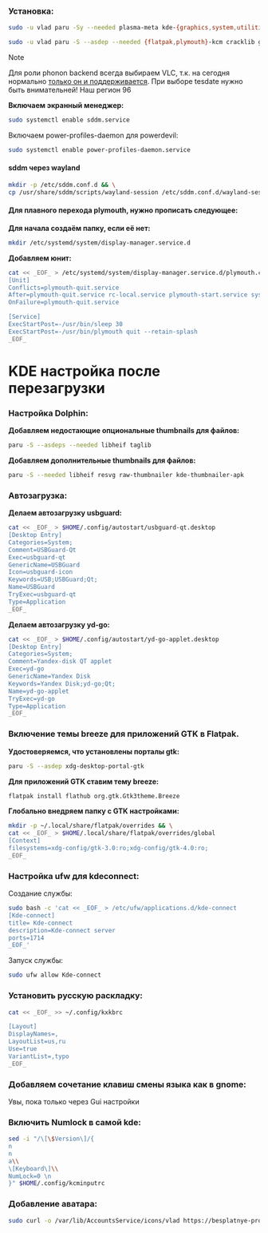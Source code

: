 ### Установка:
```bash
sudo -u vlad paru -Sy --needed plasma-meta kde-{graphics,system,utilities,multimedia,network,pim,sdk}-meta sddm power-profiles-daemon kde-cdemu-manager  xdg-desktop-portal-gtk
```

```bash
sudo -u vlad paru -S --asdep --needed {flatpak,plymouth}-kcm cracklib galera judy perl-dbd-mariadb python-{mysqlclient,libevdev,pyudev,yaml,gobject,lsp-server}  gtk3 gtk4 sshfs kplotting kleopatra languagetool unrar p7zip lzop lrzip arj dosfstools fatresize {exfat,nilfs}-utils {a,h}spell speech-dispatcher gst-libav kimageformats cryfs s-nail catdoc libappimage quota-tools freetds bluez-obex libwmf libopenraw webp-pixbuf-loader maliit-keyboard
```
>[!Note]
>Для роли phonon backend всегда выбираем VLC, т.к. на сегодня нормально [только он и поддерживается](https://community.kde.org/Distributions/Packaging_Recommendations#Non-Plasma_packages).
>При выборе tesdate нужно быть внимательней! Наш регион 96

**Включаем экранный менеджер:**
```bash
sudo systemctl enable sddm.service
```
Включаем power-profiles-daemon для powerdevil:
```bash
sudo systemctl enable power-profiles-daemon.service
```

#### sddm через wayland
```bash
mkdir -p /etc/sddm.conf.d && \
cp /usr/share/sddm/scripts/wayland-session /etc/sddm.conf.d/wayland-sesstion.conf
```

#### Для плавного перехода plymouth, нужно прописать следующее:
**Для начала создаём папку, если её нет:**
```bash
mkdir /etc/systemd/system/display-manager.service.d
```
**Добавляем юнит:**
```bash
cat << _EOF_ > /etc/systemd/system/display-manager.service.d/plymouth.conf
[Unit]
Conflicts=plymouth-quit.service
After=plymouth-quit.service rc-local.service plymouth-start.service systemd-user-sessions.service
OnFailure=plymouth-quit.service

[Service]
ExecStartPost=-/usr/bin/sleep 30
ExecStartPost=-/usr/bin/plymouth quit --retain-splash
_EOF_
```



# KDE настройка после перезагрузки
### Настройка Dolphin:
**Добавляем недостающие опциональные thumbnails для файлов:**
```bash
paru -S --asdeps --needed libheif taglib
```
**Добавляем дополнительные thumbnails для файлов:**
```bash
paru -S --needed libheif resvg raw-thumbnailer kde-thumbnailer-apk
```

### Автозагрузка:
**Делаем автозагрузку usbguard:**
```bash
cat << _EOF_ > $HOME/.config/autostart/usbguard-qt.desktop
[Desktop Entry]
Categories=System;
Comment=USBGuard-Qt
Exec=usbguard-qt
GenericName=USBGuard
Icon=usbguard-icon
Keywords=USB;USBGuard;Qt;
Name=USBGuard
TryExec=usbguard-qt
Type=Application
_EOF_
```

**Делаем автозагрузку yd-go:**
```bash
cat << _EOF_ > $HOME/.config/autostart/yd-go-applet.desktop
[Desktop Entry]
Categories=System;
Comment=Yandex-disk QT applet
Exec=yd-go
GenericName=Yandex Disk
Keywords=Yandex Disk;yd-go;Qt;
Name=yd-go-applet
TryExec=yd-go
Type=Application
_EOF_
```

### Включение темы breeze для приложений GTK в Flatpak.

**Удостоверяемся, что установлены порталы gtk:**
```bash
paru -S --asdep xdg-desktop-portal-gtk
```
**Для приложений GTK ставим тему breeze:**
```bash
flatpak install flathub org.gtk.Gtk3theme.Breeze
```
**Глобально внедряем папку с GTK настройками:**
```bash
mkdir -p ~/.local/share/flatpak/overrides && \
cat << _EOF_ > $HOME/.local/share/flatpak/overrides/global
[Context]
filesystems=xdg-config/gtk-3.0:ro;xdg-config/gtk-4.0:ro;
_EOF_
```
### Настройка ufw для kdeconnect:
Создание службы:
```bash
sudo bash -c 'cat << _EOF_ > /etc/ufw/applications.d/kde-connect
[Kde-connect]
title= Kde-connect
description=Kde-connect server
ports=1714
_EOF_'
```
Запуск службы:
```bash
sudo ufw allow Kde-connect
```

### Установить русскую раскладку:
```bash
cat << _EOF_ >> ~/.config/kxkbrc

[Layout]
DisplayNames=,
LayoutList=us,ru
Use=true
VariantList=,typo
_EOF_
```

### Добавляем сочетание клавиш смены языка как в gnome:
Увы, пока только через Gui настройки

### Включить Numlock в самой kde:
```bash
sed -i "/\[\$Version\]/{
n
n
a\\
\[Keyboard\]\\
NumLock=0 \n
}" $HOME/.config/kcminputrc
```

### Добавление аватара:
```bash
sudo curl -o /var/lib/AccountsService/icons/vlad https://besplatnye-programmy.com/uploads/posts/2021-04/1617720980_arch-linux.png
```
